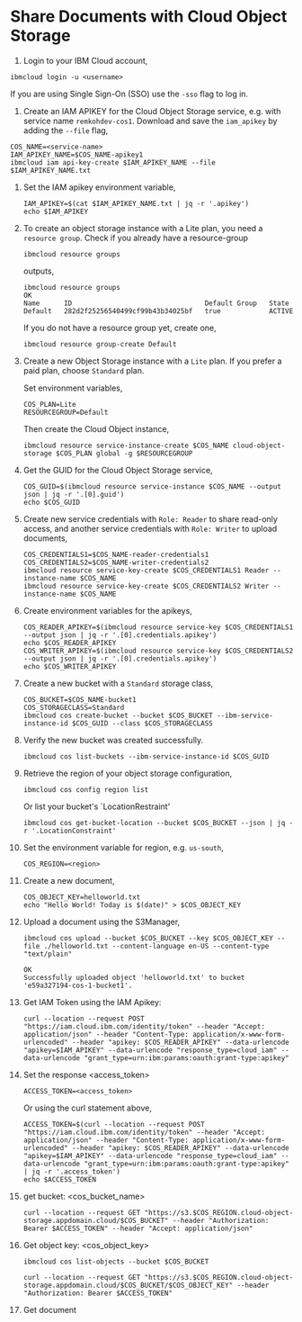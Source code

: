 # Share Documents with Cloud Object Storage

1. Login to your IBM Cloud account,

```console
ibmcloud login -u <username>
```

If you are using Single Sign-On (SSO) use the `-sso` flag to log in.

1. Create an IAM APIKEY for the Cloud Object Storage service, e.g. with service name `remkohdev-cos1`. Download and save the `iam_apikey` by adding the `--file` flag,

```console
COS_NAME=<service-name>
IAM_APIKEY_NAME=$COS_NAME-apikey1
ibmcloud iam api-key-create $IAM_APIKEY_NAME --file $IAM_APIKEY_NAME.txt
```

1. Set the IAM apikey environment variable,

    ```console
    IAM_APIKEY=$(cat $IAM_APIKEY_NAME.txt | jq -r '.apikey')
    echo $IAM_APIKEY
    ```

1. To create an object storage instance with a Lite plan, you need a `resource group`. Check if you already have a resource-group

    ```console
    ibmcloud resource groups
    ```

    outputs,

    ```console
    ibmcloud resource groups
    OK
    Name      ID                                 Default Group   State   
    Default   282d2f25256540499cf99b43b34025bf   true            ACTIVE   
    ```

    If you do not have a resource group yet, create one,

    ```console
    ibmcloud resource group-create Default
    ```

1. Create a new Object Storage instance with a `Lite` plan. If you prefer a paid plan, choose `Standard` plan.

    Set environment variables,

    ```console
    COS_PLAN=Lite
    RESOURCEGROUP=Default
    ```

    Then create the Cloud Object instance,

    ```console
    ibmcloud resource service-instance-create $COS_NAME cloud-object-storage $COS_PLAN global -g $RESOURCEGROUP
    ```


1. Get the GUID for the Cloud Object Storage service,

    ```console
    COS_GUID=$(ibmcloud resource service-instance $COS_NAME --output json | jq -r '.[0].guid')
    echo $COS_GUID
    ```

1. Create new service credentials with `Role: Reader` to share read-only access, and another service credentials with `Role: Writer` to upload documents,

    ```console
    COS_CREDENTIALS1=$COS_NAME-reader-credentials1
    COS_CREDENTIALS2=$COS_NAME-writer-credentials2
    ibmcloud resource service-key-create $COS_CREDENTIALS1 Reader --instance-name $COS_NAME
    ibmcloud resource service-key-create $COS_CREDENTIALS2 Writer --instance-name $COS_NAME
    ```

1. Create environment variables for the apikeys,

    ```console
    COS_READER_APIKEY=$(ibmcloud resource service-key $COS_CREDENTIALS1 --output json | jq -r '.[0].credentials.apikey')
    echo $COS_READER_APIKEY
    COS_WRITER_APIKEY=$(ibmcloud resource service-key $COS_CREDENTIALS2 --output json | jq -r '.[0].credentials.apikey')
    echo $COS_WRITER_APIKEY
    ```

1. Create a new bucket with a `Standard` storage class,

    ```console
    COS_BUCKET=$COS_NAME-bucket1
    COS_STORAGECLASS=Standard
    ibmcloud cos create-bucket --bucket $COS_BUCKET --ibm-service-instance-id $COS_GUID --class $COS_STORAGECLASS 
    ```

1. Verify the new bucket was created successfully.

    ```console
    ibmcloud cos list-buckets --ibm-service-instance-id $COS_GUID
    ```

1. Retrieve the region of your object storage configuration,

    ```console
    ibmcloud cos config region list
    ```

    Or list your bucket's `LocationRestraint'

    ```console
    ibmcloud cos get-bucket-location --bucket $COS_BUCKET --json | jq -r '.LocationConstraint'
    ```

1. Set the environment variable for region, e.g. `us-south`,

    ```console
    COS_REGION=<region>
    ```

1. Create a new document,

    ```console
    COS_OBJECT_KEY=helloworld.txt
    echo "Hello World! Today is $(date)" > $COS_OBJECT_KEY
    ```

1. Upload a document using the S3Manager,

    ```console
    ibmcloud cos upload --bucket $COS_BUCKET --key $COS_OBJECT_KEY --file ./helloworld.txt --content-language en-US --content-type "text/plain"

    OK
    Successfully uploaded object 'helloworld.txt' to bucket 'e59a327194-cos-1-bucket1'.
    ```

1. Get IAM Token using the IAM Apikey:

    ```console
    curl --location --request POST "https://iam.cloud.ibm.com/identity/token" --header "Accept: application/json" --header "Content-Type: application/x-www-form-urlencoded" --header "apikey: $COS_READER_APIKEY" --data-urlencode "apikey=$IAM_APIKEY" --data-urlencode "response_type=cloud_iam" --data-urlencode "grant_type=urn:ibm:params:oauth:grant-type:apikey"
    ```

1. Set the response <access_token>

    ```console
    ACCESS_TOKEN=<access_token>
    ```

    Or using the curl statement above,

    ```console
    ACCESS_TOKEN=$(curl --location --request POST "https://iam.cloud.ibm.com/identity/token" --header "Accept: application/json" --header "Content-Type: application/x-www-form-urlencoded" --header "apikey: $COS_READER_APIKEY" --data-urlencode "apikey=$IAM_APIKEY" --data-urlencode "response_type=cloud_iam" --data-urlencode "grant_type=urn:ibm:params:oauth:grant-type:apikey" | jq -r '.access_token')
    echo $ACCESS_TOKEN
    ```

1. get bucket: <cos_bucket_name>

    ```console
    curl --location --request GET "https://s3.$COS_REGION.cloud-object-storage.appdomain.cloud/$COS_BUCKET" --header "Authorization: Bearer $ACCESS_TOKEN" --header "Accept: application/json"
    ```

1. Get object key: <cos_object_key>

    ```console
    ibmcloud cos list-objects --bucket $COS_BUCKET
    ```

    ```console
    curl --location --request GET "https://s3.$COS_REGION.cloud-object-storage.appdomain.cloud/$COS_BUCKET/$COS_OBJECT_KEY" --header "Authorization: Bearer $ACCESS_TOKEN"
    ```

1. Get document

